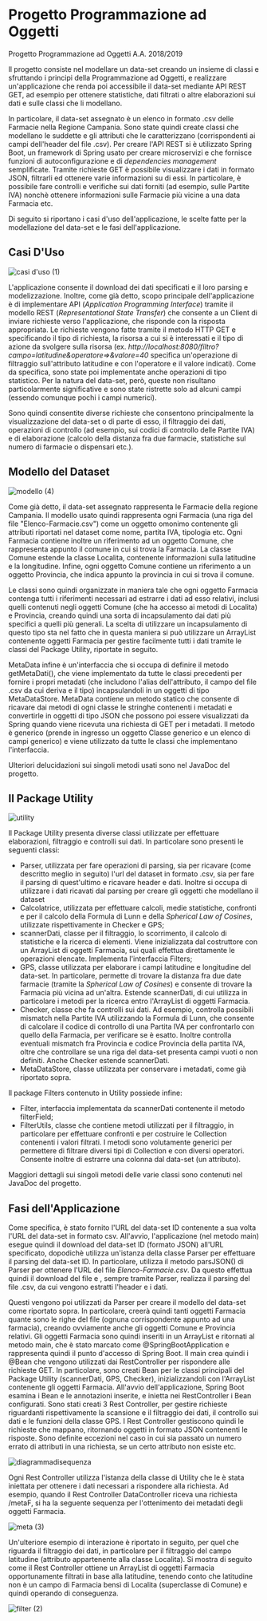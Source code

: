 # Progetto Programmazione ad Oggetti
Progetto Programmazione ad Oggetti A.A. 2018/2019 

Il progetto consiste nel modellare un data-set creando un insieme di classi e sfruttando i principi della Programmazione ad Oggetti, e 
realizzare un'applicazione che renda poi accessibile il data-set mediante API REST GET, ad esempio per ottenere statistiche, dati filtrati o altre elaborazioni sui dati e sulle classi che li modellano.

In particolare, il data-set assegnato è un elenco in formato .csv delle Farmacie nella Regione Campania. Sono state quindi create classi
che modellano le suddette e gli attributi che le caratterizzano (corrispondenti ai campi dell'header del file .csv). 
Per creare l'API REST si è utilizzato Spring Boot, un framework di Spring usato per creare microservizi e che fornisce funzioni di
autoconfigurazione e di *dependencies management* semplificate. Tramite richieste GET è possibile visualizzare i dati in formato JSON, filtrarli ed ottenere varie informazioni su di essi. In particolare, è possibile fare controlli e verifiche
sui dati forniti (ad esempio, sulle Partite IVA) nonchè ottenere informazioni sulle Farmacie più vicine a una data Farmacia etc.

Di seguito si riportano i casi d'uso dell'applicazione, le scelte fatte per la modellazione del data-set e le fasi dell'applicazione. 

## Casi D'Uso 

![casi d'uso (1)](https://user-images.githubusercontent.com/48209182/59587173-f7739080-90e4-11e9-9ed7-12a1d33ceec7.png)

L'applicazione consente il download dei dati specificati e il loro parsing e modelizzazione. Inoltre, come già detto, scopo principale dell'applicazione è di implementare API (*Application Programming Interface*) tramite il modello REST (*Representational State Transfer*) che consente a un Client di inviare richieste verso l'applicazione, che risponde con la risposta appropriata. Le richieste vengono fatte tramite il metodo HTTP GET e specificando il tipo di richiesta, la risorsa a cui si è interessati e il tipo di azione da svolgere sulla risorsa (ex. *http://localhost:8080/filtro?campo=latitudine&operatore=>&valore=40* specifica un'operazione di filtraggio sull'attributo latitudine e con l'operatore e il valore indicati). Come da specifica, sono state poi implementate anche operazioni di tipo statistico. Per la natura del data-set, però, queste non risultano particolarmente significative e sono state ristrette solo ad alcuni campi (essendo comunque pochi i campi numerici).

Sono quindi consentite diverse richieste che consentono principalmente la visualizzazione del data-set o di parte di esso, il filtraggio dei dati, operazioni di controllo (ad esempio, sui codici di controllo delle Partite IVA) e di elaborazione (calcolo della distanza fra due farmacie, statistiche sul numero di farmacie o dispensari etc.).

## Modello del Dataset

![modello (4)](https://user-images.githubusercontent.com/48209182/59803228-2ce9cb00-92eb-11e9-96e4-28bb9bb9ae72.png)

Come già detto, il data-set assegnato rappresenta le Farmacie della regione Campania. Il modello usato quindi rappresenta ogni Farmacia (una riga del file "Elenco-Farmacie.csv") come un oggetto omonimo contenente gli attributi riportati nel dataset come nome, partita IVA, tipologia etc. Ogni Farmacia contiene inoltre un riferimento ad un oggetto Comune, che rappresenta appunto il comune in cui si trova la Farmacia. La classe Comune estende la classe Localita, contenente informazioni sulla latitudine e la longitudine. Infine, ogni oggetto
Comune contiene un riferimento a un oggetto Provincia, che indica appunto la provincia in cui si trova il comune.

Le classi sono quindi organizzate in maniera tale che ogni oggetto Farmacia contenga tutti i riferimenti necessari ad estrarre i dati ad esso relativi, inclusi quelli contenuti negli oggetti Comune (che ha accesso ai metodi di Localita) e Provincia, creando quindi una sorta di incapsulamento dai dati più specifici a quelli più generali. La scelta di utilizzare un incapsulamento di questo tipo sta nel fatto che in questa maniera si può utilizzare un ArrayList contenente oggetti Farmacia per gestire facilmente tutti i dati tramite le classi del Package Utility, riportate in seguito.

MetaData infine è un'interfaccia che si occupa di definire il metodo getMetaDati(), che viene implementato da tutte le classi precedenti per fornire i propri metadati (che includono l'alias dell'attributo, il campo del file .csv da cui deriva e il tipo) incapsulandoli in un oggetti di tipo MetaDataStore. MetaData contiene un metodo statico che consente di ricavare dai metodi di ogni classe le stringhe contenenti i metadati e convertirle in oggetti di tipo JSON che possono poi essere visualizzati da Spring quando viene ricevuta una richiesta di GET per i metadati. Il metodo è generico (prende in ingresso un oggetto Classe generico e un elenco di campi generico) e viene utilizzato da tutte le classi che implementano l'interfaccia.

Ulteriori delucidazioni sui singoli metodi usati sono nel JavaDoc del progetto.

## Il Package Utility

![utility ](https://user-images.githubusercontent.com/48209182/59799318-5f43fa00-92e4-11e9-8a8d-9778a4f5e690.png)

Il Package Utility presenta diverse classi utilizzate per effettuare elaborazioni, filtraggio e controlli sui dati. 
In particolare sono presenti le seguenti classi:
  * Parser, utilizzata per fare operazioni di parsing, sia per ricavare (come descritto meglio in seguito) l'url del dataset in formato     .csv, sia per fare il parsing di quest'ultimo e ricavare header e dati. Inoltre si occupa di utilizzare i dati ricavati dal parsing     per creare gli oggetti che modellano il dataset
  * Calcolatrice, utilizzata per effettuare calcoli, medie statistiche, confronti e per il calcolo della Formula di Lunn e della *Spherical Law of Cosines*, utilizzate rispettivamente in Checker e GPS;
  * scannerDati, classe per il filtraggio, lo scorrimento, il calcolo di statistiche e la ricerca di elementi. Viene inizializzata dal costruttore con un ArrayList di oggetti Farmacia, sui quali effettua direttamente le operazioni elencate. Implementa l'interfaccia Filters;
  * GPS, classe utilizzata per elaborare i campi latitudine e longitudine del data-set. In particolare, permette di trovare la distanza fra due date farmacie (tramite la *Spherical Law of Cosines*) e consente di trovare
    la Farmacia più vicina ad un'altra. Estende scannerDati, di cui utilizza in particolare i metodi per la ricerca entro l'ArrayList di oggetti Farmacia.
  * Checker, classe che fa controlli sui dati. Ad esempio, controlla possibili mismatch nella Partite IVA utilizzando la Formula di Lunn, che consente di calcolare il codice di controllo di una Partita IVA per confrontarlo con quello della Farmacia, per verificare se è esatto. Inoltre controlla eventuali mismatch fra Provincia e codice Provincia della partita IVA, oltre che controllare se una riga del data-set presenta campi vuoti o non definiti. Anche Checker estende scannerDati.
  * MetaDataStore, classe utilizzata per conservare i metadati, come già riportato sopra.
  
Il package Filters contenuto in Utility possiede infine:
  * Filter, interfaccia implementata da scannerDati contenente il metodo filterField;
  * FilterUtils, classe che contiene metodi utilizzati per il filtraggio, in particolare per effettuare confronti e per costruire le Collection contenenti i valori filtrati. I metodi sono volutamente generici per permettere di filtrare diversi tipi di Collection e con diversi operatori. Consente inoltre di estrarre una colonna dal data-set (un attributo).
  
Maggiori dettagli sui singoli metodi delle varie classi sono contenuti nel JavaDoc del progetto.

## Fasi dell'Applicazione

Come specifica, è stato fornito l'URL del data-set ID contenente a sua volta l'URL del data-set in formato csv. All'avvio, l'applicazione (nel metodo main) esegue
quindi il download del data-set ID (formato JSON) all'URL specificato, dopodichè utilizza un'istanza della classe Parser per effettuare il parsing del data-set ID.
In particolare, utilizza il metodo parsJSON() di Parser per ottenere l'URL del file *Elenco-Farmacie.csv*. Da questo effettua quindi il
download del file e , sempre tramite Parser, realizza il parsing del file .csv, da cui vengono estratti l'header e i dati.

Questi vengono poi utilizzati da Parser per creare il modello del data-set come riportato sopra. In particolare, creerà quindi tanti oggetti Farmacia quante sono le righe del file (ognuna corrispondente appunto ad una farmacia), creando ovviamente anche gli oggetti Comune e Provincia relativi.
Gli oggetti Farmacia sono quindi inseriti in un ArrayList e ritornati al metodo main, che è stato marcato come @SpringBootApplication e rappresenta quindi il punto d'accesso di Spring Boot. 
Il main crea quindi i @Bean che vengono utilizzati dai RestController per rispondere alle richieste GET. In particolare,
sono creati Bean per le classi principali del Package Utility (scannerDati, GPS, Checker), inizializzandoli con l'ArrayList contenente gli oggetti Farmacia.
All'avvio dell'applicazione, Spring Boot esamina i Bean e le annotazioni inserite, e inietta nei RestController i Bean configurati. Sono stati creati 3 Rest Controller, per gestire richieste riguardanti rispettivamente la scansione e il filtraggio dei dati, il controllo sui dati e le funzioni della classe GPS.
I Rest Controller gestiscono quindi le richieste che mappano, ritornando oggetti in formato JSON contenenti le risposte. Sono definite eccezioni nel caso in cui sia passato un numero errato di attributi in una richiesta, se un certo attributo non esiste etc.

![diagrammadisequenza](https://user-images.githubusercontent.com/48209182/59589469-4c65d580-90ea-11e9-9a14-a7fbfe21f1f2.png)

Ogni Rest Controller utilizza l'istanza della classe di Utility che le è stata iniettata per ottenere i dati necessari a rispondere alla richiesta. 
Ad esempio, quando il Rest Controller DataController riceva una richiesta /metaF, si ha la seguente sequenza per l'ottenimento dei metadati degli oggetti Farmacia.

![meta (3)](https://user-images.githubusercontent.com/48209182/59803218-22c7cc80-92eb-11e9-8fe6-d72d0641824e.png)

Un'ulteriore esempio di interazione è riportato in seguito, per quel che riguarda il filtraggio dei dati, in particolare per il filtraggio del campo latitudine (attributo appartenente alla classe Localita). Si mostra di seguito come il Rest Controller ottiene un ArrayList di oggetti Farmacia opportunamente filtrati in base alla latitudine, tenendo conto che latitudine non è un campo di Farmacia bensì di Localita (superclasse di Comune) e quindi operando di conseguenza.

![filter (2)](https://user-images.githubusercontent.com/48209182/59802236-e2ffe580-92e8-11e9-9572-58121488e143.png)



